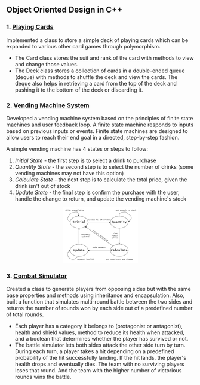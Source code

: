 ## Object Oriented Design in C++

### 1. [Playing Cards](https://github.com/abhigya-ps/cpp-object-oriented-design/tree/main/Playing-Cards)
Implemented a class to store a simple deck of playing cards which can be expanded to various other card games through polymorphism.
- The Card class stores the suit and rank of the card with methods to view and change those values.
- The Deck class stores a collection of cards in a double-ended queue (deque) with methods to shuffle the deck and view the cards. The deque also helps in retrieving a card from the top of the deck and pushing it to the bottom of the deck or discarding it.


### 2. [Vending Machine System](https://github.com/abhigya-ps/cpp-object-oriented-design/tree/main/finite-state-machine)
Developed a vending machine system based on the principles of finite state machines and user feedback loop. A finite state machine responds to inputs based on previous inputs or events. Finite state machines are designed to allow users to reach their end goal in a directed, step-by-step fashion.

A simple vending machine has 4 states or steps to follow:
1. <i>Initial State</i> - the first step is to select a drink to purchase
2. <i>Quantity State</i> - the second step is to select the number of drinks (some vending machines may not have this option)
3. <i>Calculate State</i> - the next step is to calculate the total price, given the drink isn't out of stock
4. <i>Update State</i> - the final step is confirm the purchase with the user, handle the change to return, and update the vending machine's stock

<p align="center">
  <img src="/finite-state-machine/media/fsm-diagram.JPG" alt="home_menu" width="40%" align="center"> 
 </p>

### 3. [Combat Simulator](https://github.com/abhigya-ps/cpp-object-oriented-design/tree/main/hero-oop)
Created a class to generate players from opposing sides but with the same base properties and methods using inheritance and encapsulation. Also, built a function that simulates multi-round battle between the two sides and returns the number of rounds won by each side out of a predefined number of total rounds.

- Each player has a category it belongs to (protagonist or antagonist), health and shield values, method to reduce its health when attacked, and a boolean that determines whether the player has survived or not.
- The battle simulator lets both sides attack the other side turn by turn. During each turn, a player takes a hit depending on a predefined probability of the hit successfully landing. If the hit lands, the player's health drops and eventually dies. The team with no surviving players loses that round. And the team with the higher number of victorious rounds wins the battle.
